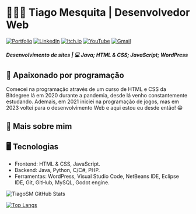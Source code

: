 # 🧑🏻‍💻 Tiago Mesquita | Desenvolvedor Web

[![Portfolio](https://img.shields.io/badge/Portfolio-%23000000.svg?style=for-the-badge&logo=firefox&logoColor=#FF7139)](https://devtiagomesquita.wuaze.com/)
[![LinkedIn](https://img.shields.io/badge/LinkedIn-0077B5?style=for-the-badge&logo=linkedin&logoColor=white)](https://www.linkedin.com/in/tiago-santos-mesquita/)
[![Itch.io](https://img.shields.io/badge/Itch-%23FF0B34.svg?style=for-the-badge&logo=Itch.io&logoColor=white)](https://codando-com-tiago.itch.io/)
[![YouTube](https://img.shields.io/badge/YouTube-%23FF0000.svg?style=for-the-badge&logo=YouTube&logoColor=white)](https://www.youtube.com/@codandocomtiago)
[![Gmail](https://img.shields.io/badge/Gmail-D14836?style=for-the-badge&logo=gmail&logoColor=white)](mailto:tiagomesquitaweb@gmail.com)

##### **Desenvolvimento de sites | 💻 Java; HTML & CSS; JavaScript; WordPress**


## 🚀 Apaixonado por programação
Comecei na programação através de um curso de HTML e CSS da Bitdegree lá em 2020 durante a pandemia, desde lá venho constantemente estudando. Ademais, em 2021 iniciei na programação de jogos, mas em 2023 voltei para o desenvolvimento Web e aqui estou eu desde então! 😁


## 📖 Mais sobre mim



## 🖥️ Tecnologias

- Frontend: HTML & CSS, JavaScript.
- Backend: Java, Python, C/C#, PHP.
- Ferramentas: WordPress, Visual Studio Code, NetBeans IDE, Eclipse IDE, Git, GitHub, MySQL, Godot engine.




![TiagoSM GitHub Stats](https://github-readme-stats.vercel.app/api?username=TiagoSM&show_icons=true&theme=tokyonight&include_all_commits=true&count_private=true)

[![Top Langs](https://github-readme-stats.vercel.app/api/top-langs/?username=TiagoSM)](https://github.com/anuraghazra/github-readme-stats)
